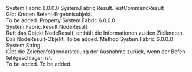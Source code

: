 <Type Name="NodeCommandResult" FullName="System.Fabric.Result.NodeCommandResult">
  <TypeSignature Language="C#" Value="public class NodeCommandResult : System.Fabric.Result.TestCommandResult" />
  <TypeSignature Language="ILAsm" Value=".class public auto ansi beforefieldinit NodeCommandResult extends System.Fabric.Result.TestCommandResult" />
  <TypeSignature Language="DocId" Value="T:System.Fabric.Result.NodeCommandResult" />
  <TypeSignature Language="VB.NET" Value="Public Class NodeCommandResult&#xA;Inherits TestCommandResult" />
  <TypeSignature Language="F#" Value="type NodeCommandResult = class&#xA;    inherit TestCommandResult" />
  <AssemblyInfo>
    <AssemblyName>System.Fabric</AssemblyName>
    <AssemblyVersion>6.0.0.0</AssemblyVersion>
  </AssemblyInfo>
  <Base>
    <BaseTypeName>System.Fabric.Result.TestCommandResult</BaseTypeName>
  </Base>
  <Interfaces />
  <Docs>
    <summary>
            Gibt Knoten Befehl-Ergebnisobjekt.
            </summary>
    <remarks>To be added.</remarks>
  </Docs>
  <Members>
    <Member MemberName="NodeResult">
      <MemberSignature Language="C#" Value="public System.Fabric.Result.NodeResult NodeResult { get; }" />
      <MemberSignature Language="ILAsm" Value=".property instance class System.Fabric.Result.NodeResult NodeResult" />
      <MemberSignature Language="DocId" Value="P:System.Fabric.Result.NodeCommandResult.NodeResult" />
      <MemberSignature Language="VB.NET" Value="Public ReadOnly Property NodeResult As NodeResult" />
      <MemberSignature Language="F#" Value="member this.NodeResult : System.Fabric.Result.NodeResult" Usage="System.Fabric.Result.NodeCommandResult.NodeResult" />
      <MemberType>Property</MemberType>
      <AssemblyInfo>
        <AssemblyName>System.Fabric</AssemblyName>
        <AssemblyVersion>6.0.0.0</AssemblyVersion>
      </AssemblyInfo>
      <ReturnValue>
        <ReturnType>System.Fabric.Result.NodeResult</ReturnType>
      </ReturnValue>
      <Docs>
        <summary>
            Ruft das Objekt NodeResult, enthält die Informationen zu den Zielknoten.
            </summary>
        <value>Das NodeResult-Objekt.</value>
        <remarks>To be added.</remarks>
      </Docs>
    </Member>
    <Member MemberName="ToString">
      <MemberSignature Language="C#" Value="public override string ToString ();" />
      <MemberSignature Language="ILAsm" Value=".method public hidebysig virtual instance string ToString() cil managed" />
      <MemberSignature Language="DocId" Value="M:System.Fabric.Result.NodeCommandResult.ToString" />
      <MemberSignature Language="VB.NET" Value="Public Overrides Function ToString () As String" />
      <MemberSignature Language="F#" Value="override this.ToString : unit -&gt; string" Usage="nodeCommandResult.ToString " />
      <MemberType>Method</MemberType>
      <AssemblyInfo>
        <AssemblyName>System.Fabric</AssemblyName>
        <AssemblyVersion>6.0.0.0</AssemblyVersion>
      </AssemblyInfo>
      <ReturnValue>
        <ReturnType>System.String</ReturnType>
      </ReturnValue>
      <Parameters />
      <Docs>
        <summary>
            Gibt die Zeichenfolgendarstellung der Ausnahme zurück, wenn der Befehl fehlgeschlagen ist.
            </summary>
        <returns>To be added.</returns>
        <remarks>To be added.</remarks>
      </Docs>
    </Member>
  </Members>
</Type>